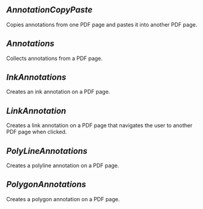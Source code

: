 ## ***AnnotationCopyPaste***
Copies annotations from one PDF page and pastes it into another PDF page.

## ***Annotations***
Collects annotations from a PDF page.

## ***InkAnnotations***
Creates an ink annotation on a PDF page.

## ***LinkAnnotation***
Creates a link annotation on a PDF page that navigates the user to another PDF page when clicked.

## ***PolyLineAnnotations***
Creates a polyline annotation on a PDF page.

## ***PolygonAnnotations***
Creates a polygon annotation on a PDF page.

